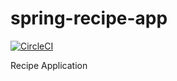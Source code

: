 # spring-recipe-app
[![CircleCI](https://circleci.com/gh/kotojoz/spring-recipe-app/tree/main.svg?style=svg)](https://circleci.com/gh/kotojoz/spring-recipe-app/tree/main)


Recipe Application
